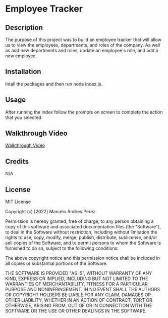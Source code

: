 # Employee Tracker

## Description

The purpose of this project was to build an employee tracker that will allow us to view the employees, departments, and roles of the company. As well as add new departments and roles, update an employee's role, and add a new employee.

## Installation

Intall the packages and then run node index.js.

## Usage

After running the index follow the prompts on screen to complete the action that you selected.

## Walkthrough Video

[Walkthrough Video](https://drive.google.com/file/d/1rH71TaTLmaD9EspQQn0r0samM_1UQi8d/view)

## Credits

N/A

## License

MIT License

Copyright (c) [2022] Marcelo Andres Perez

Permission is hereby granted, free of charge, to any person obtaining a copy
of this software and associated documentation files (the "Software"), to deal
in the Software without restriction, including without limitation the rights
to use, copy, modify, merge, publish, distribute, sublicense, and/or sell
copies of the Software, and to permit persons to whom the Software is
furnished to do so, subject to the following conditions:

The above copyright notice and this permission notice shall be included in all
copies or substantial portions of the Software.

THE SOFTWARE IS PROVIDED "AS IS", WITHOUT WARRANTY OF ANY KIND, EXPRESS OR
IMPLIED, INCLUDING BUT NOT LIMITED TO THE WARRANTIES OF MERCHANTABILITY,
FITNESS FOR A PARTICULAR PURPOSE AND NONINFRINGEMENT. IN NO EVENT SHALL THE
AUTHORS OR COPYRIGHT HOLDERS BE LIABLE FOR ANY CLAIM, DAMAGES OR OTHER
LIABILITY, WHETHER IN AN ACTION OF CONTRACT, TORT OR OTHERWISE, ARISING FROM,
OUT OF OR IN CONNECTION WITH THE SOFTWARE OR THE USE OR OTHER DEALINGS IN THE
SOFTWARE.
